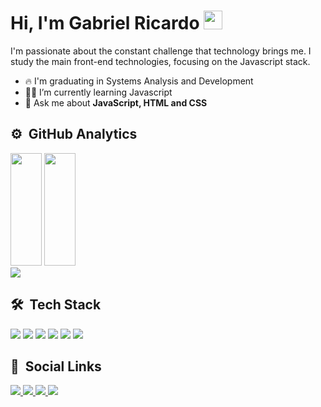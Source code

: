 # Hi, I'm Gabriel Ricardo <img src="https://raw.githubusercontent.com/kaueMarques/kaueMarques/master/hi.gif" width="30px">

I'm passionate about the constant challenge that technology brings me. I study the main front-end technologies, focusing on the Javascript stack.

- 🔥 I'm graduating in Systems Analysis and Development
- 👨‍💻 I’m currently learning Javascript
- 💬 Ask me about **JavaScript, HTML and CSS**

## ⚙️ &nbsp;GitHub Analytics
 
<div>

 <img height="180em" width="50vw" src="https://github-readme-stats.vercel.app/api?username=Gabriel-Ricardo&show_icons=true&theme=github_dark&border_color=bd93f9&include_all_commits=true&count_private=true&icon_color=bd93f9&title_color=bd93f9"/>
  
<img height="180em" width="50vw" src="https://github-readme-stats.vercel.app/api/top-langs/?username=Gabriel-Ricardo&layout=compact&show_icons=true&theme=github_dark&border_color=bd93f9&langs_count=4&icon_color=bd93f9&title_color=bd93f9"/>
 
</div>

<div>

<img src="https://activity-graph.herokuapp.com/graph?username=Gabriel-Ricardo&bg_color=0D1117&color=A17ED5&line=A17ED5&point=f8f8f2">
 
</div>


## 🛠 &nbsp;Tech Stack

<div>
  <img src="https://img.shields.io/badge/HTML5-E34F26?style=for-the-badge&logo=html5&logoColor=white">
  <img src="https://img.shields.io/badge/CSS3-1572B6?style=for-the-badge&logo=css3&logoColor=white">
  <img src="https://img.shields.io/badge/Sass-CC6699?style=for-the-badge&logo=sass&logoColor=white">
  <img src="https://img.shields.io/badge/JavaScript-F7DF1E?style=for-the-badge&logo=javascript&logoColor=black">
  <img src="https://img.shields.io/badge/Bootstrap-563D7C?style=for-the-badge&logo=bootstrap&logoColor=white">
  <img src="https://img.shields.io/badge/Ubuntu-E95420?style=for-the-badge&logo=ubuntu&logoColor=white">
</div>

## 📱 &nbsp;Social Links

<div>

 <a href="https://www.instagram.com/gabriellldev/" target="_blank">
   <img src="https://img.shields.io/badge/-Instagram-%23E4405F?style=for-the-badge&logo=instagram&logoColor=white" target="_blank">
 </a>

 <a href="https://telegram.me/gabriellldev">
   <img src="https://img.shields.io/badge/Telegram-2CA5E0?style=for-the-badge&logo=telegram&logoColor=white">
 </a>

 <a href = "mailto:gabrielricardodev@gmail.com">
   <img src="https://img.shields.io/badge/-Gmail-%23333?style=for-the-badge&logo=gmail&logoColor=white" target="_blank">
 </a>

 <a href="https://www.linkedin.com/in/gabriel-ricardo-48b2a122b/" target="_blank">
   <img src="https://img.shields.io/badge/-LinkedIn-%230077B5?style=for-the-badge&logo=linkedin&logoColor=white" target="_blank">
 </a> 

</div>
